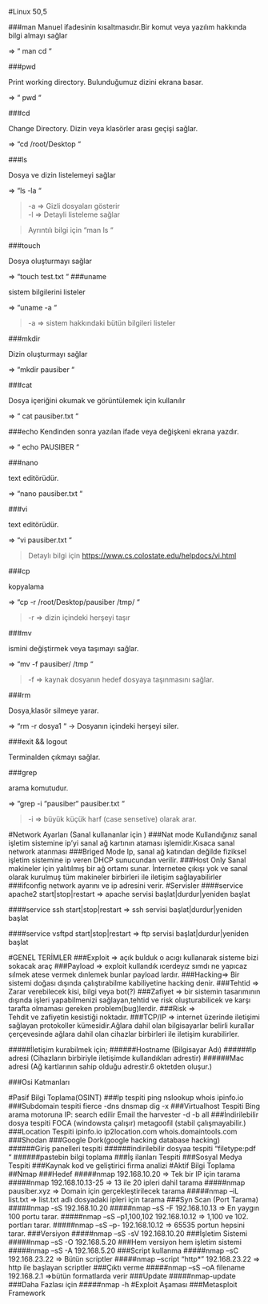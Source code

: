 

#Linux 50,5


###man 
Manuel ifadesinin kısaltmasıdır.Bir komut veya yazılım hakkında bilgi almayı sağlar

=> “ man cd “

###pwd 

 Print working directory. Bulunduğumuz dizini ekrana basar.

=> “ pwd “

###cd  

Change Directory. Dizin veya klasörler arası geçişi sağlar.

=> “cd /root/Desktop “

###ls 

Dosya ve dizin listelemeyi sağlar

=> “ls -la “

> -a => Gizli dosyaları gösterir 	
> -l => Detayli listeleme sağlar

> Ayrıntılı bilgi için “man ls “

###touch 

Dosya oluşturmayı sağlar

=> “touch test.txt “
###uname 

sistem bilgilerini listeler

=> “uname -a “

> -a => sistem hakkındaki bütün bilgileri listeler

###mkdir 

Dizin oluşturmayı sağlar

=> “mkdir pausiber “

###cat 

Dosya içeriğini okumak ve görüntülemek için kullanılır

=> “ cat pausiber.txt “

###echo 
Kendinden sonra yazılan ifade veya değişkeni ekrana yazdır.

=> “ echo PAUSIBER “

###nano 

text editörüdür.

=> “nano pausiber.txt “

###vi 

text editörüdür.

=> “vi pausiber.txt “

> Detaylı bilgi için https://www.cs.colostate.edu/helpdocs/vi.html

###cp 

kopyalama

=> “cp -r /root/Desktop/pausiber /tmp/ “

> -r => dizin içindeki herşeyi taşır

###mv 

ismini değiştirmek veya taşımayı sağlar.

=> “mv -f pausiber/ /tmp “

> -f => kaynak dosyanın hedef dosyaya taşınmasını sağlar.

###rm 

Dosya,klasör silmeye yarar.

=> “rm -r dosya1 “  -> Dosyanın içindeki herşeyi siler.

###exit && logout 

Terminalden çıkmayı sağlar.

###grep 

arama komutudur.

=> “grep -i “pausiber“ pausiber.txt “

> -i => büyük küçük harf (case sensetive) olarak arar.

#Network Ayarları (Sanal kullananlar için )
###Nat mode
 Kullandığınız sanal işletim sistemine ip’yi sanal ağ kartının ataması işlemidir.Kısaca sanal network atanması
###Briged Mode 
Ip, sanal ağ katından değilde fiziksel işletim sistemine ip veren DHCP sunucundan verilir.
###Host Only 
Sanal makineler için yalıtılmış bir ağ ortamı sunar. İnternetee çıkışı yok ve sanal olarak kurulmuş tüm makineler birbirleri ile iletişim sağlayabilirler
###ifconfig 
network ayarını ve ip adresini verir.
#Servisler
####service apache2 start|stop|restart 
=> apache servisi başlat|durdur|yeniden başlat

####service ssh start|stop|restart 
=> ssh servisi başlat|durdur|yeniden başlat

####service vsftpd start|stop|restart 
=> ftp servisi başlat|durdur|yeniden başlat

#GENEL TERİMLER
###Exploit =>
açık bulduk o acıgı kullanarak sisteme bizi sokacak araç
###Payload =>
exploit kullandık ıcerdeyız sımdı ne yapıcaz sılmek atese vermek dınlemek bunlar payload lardır.
###Hacking=>
Bir sistemi doğası dışında çalıştırabilme kabiliyetine hacking denir.
###Tehtid =>
Zarar verebilecek kisi, bilgi veya bot(?) 
###Zafiyet =>
bir sistemin tasarımının dışında işleri yapabilmenizi sağlayan,tehtid ve risk oluşturabilicek ve karşı tarafta olmaması gereken problem(bug)lerdir.
###Risk =>    
Tehdit ve zafiyetin kesistiği noktadır. 
###TCP/IP => 
internet üzerinde iletişimi sağlayan protokoller kümesidir.Ağlara dahil olan bilgisayarlar belirli kurallar çerçevesinde ağlara dahil olan cihazlar birbirleri ile iletişim kurabilirler.

#####İletişim kurabilmek için; 
######Hostname (Bilgisayar Adı) 
######Ip adresi (Cihazların birbiriyle iletişimde kullandıkları adrestir) 
######Mac adresi (Ağ kartlarının sahip olduğu adrestir.6 oktetden oluşur.)

###Osi Katmanları 

#Pasif Bilgi Toplama(OSINT)
###Ip tespiti
ping
nslookup
whois
ipinfo.io
###Subdomain tespiti
fierce -dns <domain-name>
dnsmap <domain-name>
dig -x <ip>
###Virtualhost Tespiti
Bing arama motoruna IP:<ip-adress> search edilir
Email 
the harvester -d <domain-name> -b all
###İndirilebilir dosya tespiti
FOCA (windowsta çalışır)
metagoofil (stabil çalışmayabilir.)
###Location Tespiti
ipinfo.io
ip2location.com
whois.domaintools.com
###Shodan
###Google Dork(google hacking database hacking)
######Giriş panelleri tespiti
######indirilebilir dosyaa tespiti “filetype:pdf <domain-name> “
######pastebin bilgi toplama
###İş ilanları Tespiti
###Sosyal Medya Tespiti
###Kaynak kod ve geliştirici firma analizi
#Aktif Bilgi Toplama
##Nmap
###Hedef
#####nmap 192.168.10.20 => Tek bir IP için tarama 
#####nmap 192.168.10.13-25 =>  13 ile 20 ipleri dahil tarama
#####nmap pausiber.xyz => Domain için gerçekleştirilecek tarama
#####nmap –iL list.txt => list.txt adlı dosyadaki ipleri için tarama
###Syn Scan (Port Tarama)
#####nmap -sS 192.168.10.20
#####nmap –sS -F 192.168.10.13 => En yaygın 100 portu tarar. 
#####nmap –sS –p1,100,102 192.168.10.12 => 1,100 ve 102. portları tarar.
#####nmap –sS –p- 192.168.10.12 => 65535 portun hepsini tarar.
###Versiyon
#####nmap –sS -sV 192.168.10.20
###İşletim Sistemi
#####nmap –sS -O 192.168.5.20
###Hem versiyon hem işletim sistemi
#####nmap –sS -A 192.168.5.20
###Script kullanma
#####nmap –sC 192.168.23.22 => Bütün scriptler
#####nmap –script “http*” 192.168.23.22 => http ile başlayan scriptler
###Çıktı verme
#####nmap –sS –oA filename 192.168.2.1 =>bütün formatlarda verir
###Update
#####nmap-update
###Daha Fazlası için
#####nmap -h
#Exploit Aşaması
###Metasploit Framework




 

 







